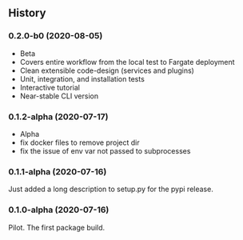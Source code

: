 ## History

### 0.2.0-b0 (2020-08-05)

- Beta
- Covers entire workflow from the local test to Fargate deployment
- Clean extensible code-design (services and plugins)
- Unit, integration, and installation tests
- Interactive tutorial
- Near-stable CLI version

### 0.1.2-alpha (2020-07-17)

- Alpha
- fix docker files to remove project dir
- fix the issue of env var not passed to subprocesses

### 0.1.1-alpha (2020-07-16)

Just added a long description to setup.py for the pypi release.

### 0.1.0-alpha (2020-07-16)

Pilot. The first package build.

